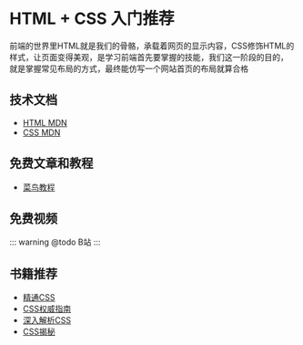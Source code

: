 # HTML + CSS 入门推荐

<!-- ['❌','✅','🔥','⭐'] -->

前端的世界里HTML就是我们的骨骼，承载着网页的显示内容，CSS修饰HTML的样式，让页面变得美观，是学习前端首先要掌握的技能，我们这一阶段的目的， 就是掌握常见布局的方式，最终能仿写一个网站首页的布局就算合格

<roadmap :data="[
  {title:'HTML+CSS',download:true,x:400,y:20},
  { title:'学习目标', y:130,
    left:[
      ['熟悉常见HTML'],
      ['实现常见布局',[
        ['双栏布局'],
        ['圣杯'],
      ]],
    ],right:[
      ['🔥仿写电商首页'],
      ['🔥CSS概念',[
        ['布局'],
        ['选择器'],
        ['浮动'],
        ['盒模型'],
      ]],
    ]
  } ,
  { title:'✅CSS', y:200,
    left:[
      ['选择器',[-40],[
        ['层级  优先级']
      ]],
      ['盒模型',[40],[
        ['width height'],
        ['padding'],
        ['border'],
        ['margin'],
      ]]
    ],right:[
      ['定位',[-40],[
        ['position'],
        ['flex'],
        ['grid'],
      ]],
      ['CSS3',[40],[
        ['变形'],
        ['过渡'],
        ['动画'],
        ['过渡和动画'],
      ]],
    ]
  } ,
  { title:'书籍推荐', y:150,
    left:[
      ['CSS权威指南'],
      ['精通CSS'],
      ['CSS揭秘']
    ],right:[
      ['CSS世界'],
      ['深入解析CSS'],
    ]
  } ,
  { title:'掌握页面布局',
  } 
]" />


## 技术文档
* [HTML MDN](https://developer.mozilla.org/zh-CN/docs/Web/HTML/Element)
* [CSS MDN](https://developer.mozilla.org/zh-CN/docs/Learn/CSS)
## 免费文章和教程
* [菜鸟教程](https://www.runoob.com/html/html-elements.html)
## 免费视频

::: warning @todo
B站
:::

## 书籍推荐

* [精通CSS](https://book.douban.com/subject/30450258/)
* [CSS权威指南](https://book.douban.com/subject/2308234/)
* [深入解析CSS](https://book.douban.com/subject/35021471/)
* [CSS揭秘](https://book.douban.com/subject/26745943/)
